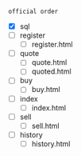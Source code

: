 `official order`
- [x] sql
- [ ] register
  - [ ] register.html
- [ ] quote
  - [ ] quote.html 
  - [ ] quoted.html
- [ ] buy
  - [ ] buy.html
- [ ] index
  - [ ] index.html
- [ ] sell
  - [ ] sell.html
- [ ] history
  - [ ] history.html

